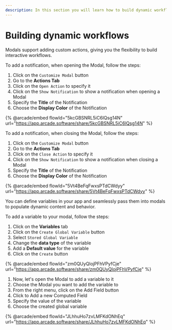 ```yaml
---
description: In this section you will learn how to build dynamic workflows
---
```


# Building dynamic workflows

Modals support adding custom actions, giving you the flexibility to build interactive workflows.

To add a notification, when opening the Modal, follow the steps:

1. Click on the `Customize Modal` button
2. Go to the **Actions Tab**
3. Click on the `Open Action` to specify it
4. Click on the `Show Notification` to show a notification when opening a Modal
5. Specify the **Title** of the Notification
6. Choose the **Display Color** of the Notification

{% @arcade/embed flowId="5kcGBSNRL5iC6lQsg14N" url="https://app.arcade.software/share/5kcGBSNRL5iC6lQsg14N" %}

To add a notification, when closing the Modal, follow the steps:

1. Click on the `Customize Modal` button
2. Go to the **Actions Tab**
3. Click on the `Close Action` to specify it
4. Click on the `Show Notification` to show a notification when closing a Modal
5. Specify the **Title** of the Notification
6. Choose the **Display Color** of the Notification

{% @arcade/embed flowId="5Vt4BeFqFwxsPTdCWdyy" url="https://app.arcade.software/share/5Vt4BeFqFwxsPTdCWdyy" %}

You can define variables in your app and seamlessly pass them into modals to populate dynamic content and behavior.

To add a variable to your modal, follow the steps:

1. Click on the **Variables** tab
2. Click on the `Create Global Variable` button
3. Select `Stored Global Variable`
4. Change the **data type** of the variable
5. Add a **Default value** for the variable
6. Click on the `Create` button

{% @arcade/embed flowId="zm0QUyQlojPFhVPyfCje" url="https://app.arcade.software/share/zm0QUyQlojPFhVPyfCje" %}

1. Now, let's open the Modal to add a variable to it
2. Choose the Modal you want to add the variable to&#x20;
3. From the right menu, click on the Add Field button
4. Click to Add a new Computed Field
5. Specify the value of the variable
6. Choose the created global variable

{% @arcade/embed flowId="JLhhuHo7zvLMFKdONhEq" url="https://app.arcade.software/share/JLhhuHo7zvLMFKdONhEq" %}
